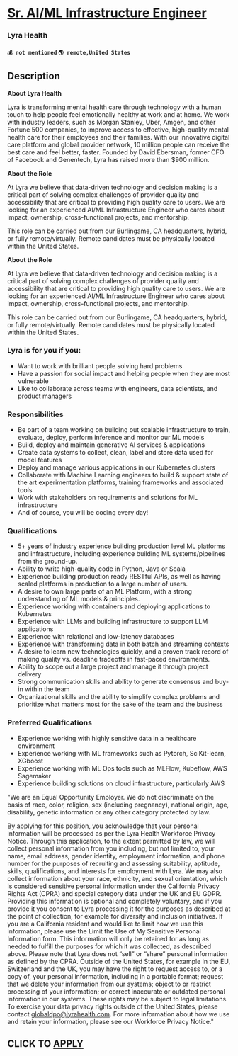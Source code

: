 # [Sr. AI/ML Infrastructure Engineer](https://www.remotewlb.com/apply/sr-ai-ml-infrastructure-engineer-126707)  
### Lyra Health  
#### `💰 not mentioned` `🌎 remote,United States`  

## Description

 **About Lyra Health**

Lyra is transforming mental health care through technology with a human touch to help people feel emotionally healthy at work and at home. We work with industry leaders, such as Morgan Stanley, Uber, Amgen, and other Fortune 500 companies, to improve access to effective, high-quality mental health care for their employees and their families. With our innovative digital care platform and global provider network, 10 million people can receive the best care and feel better, faster. Founded by David Ebersman, former CFO of Facebook and Genentech, Lyra has raised more than $900 million.

  

 **About the Role**

At Lyra we believe that data-driven technology and decision making is a critical part of solving complex challenges of provider quality and accessibility that are critical to providing high quality care to users. We are looking for an experienced AI/ML Infrastructure Engineer who cares about impact, ownership, cross-functional projects, and mentorship.

  

This role can be carried out from our Burlingame, CA headquarters, hybrid, or fully remote/virtually. Remote candidates must be physically located within the United States.

  

 **About the Role**

At Lyra we believe that data-driven technology and decision making is a critical part of solving complex challenges of provider quality and accessibility that are critical to providing high quality care to users. We are looking for an experienced AI/ML Infrastructure Engineer who cares about impact, ownership, cross-functional projects, and mentorship.

  

This role can be carried out from our Burlingame, CA headquarters, hybrid, or fully remote/virtually. Remote candidates must be physically located within the United States.

  

### Lyra is for you if you:

* Want to work with brilliant people solving hard problems
* Have a passion for social impact and helping people when they are most vulnerable
* Like to collaborate across teams with engineers, data scientists, and product managers

  

### Responsibilities

* Be part of a team working on building out scalable infrastructure to train, evaluate, deploy, perform inference and monitor our ML models
* Build, deploy and maintain generative AI services & applications 
* Create data systems to collect, clean, label and store data used for model features
* Deploy and manage various applications in our Kubernetes clusters
* Collaborate with Machine Learning engineers to build & support state of the art experimentation platforms, training frameworks and associated tools
* Work with stakeholders on requirements and solutions for ML infrastructure
* And of course, you will be coding every day!

  

### Qualifications

* 5+ years of industry experience building production level ML platforms and infrastructure, including experience building ML systems/pipelines from the ground-up.
* Ability to write high-quality code in Python, Java or Scala
* Experience building production ready RESTful APIs, as well as having scaled platforms in production to a large number of users.
* A desire to own large parts of an ML Platform, with a strong understanding of ML models & principles.
* Experience working with containers and deploying applications to Kubernetes
* Experience with LLMs and building infrastructure to support LLM applications
* Experience with relational and low-latency databases
* Experience with transforming data in both batch and streaming contexts
* A desire to learn new technologies quickly, and a proven track record of making quality vs. deadline tradeoffs in fast-paced environments.
* Ability to scope out a large project and manage it through project delivery 
* Strong communication skills and ability to generate consensus and buy-in within the team
* Organizational skills and the ability to simplify complex problems and prioritize what matters most for the sake of the team and the business

  

### Preferred Qualifications

* Experience working with highly sensitive data in a healthcare environment
* Experience working with ML frameworks such as Pytorch, SciKit-learn, XGboost
* Experience working with ML Ops tools such as MLFlow, Kubeflow, AWS Sagemaker
* Experience building solutions on cloud infrastructure, particularly AWS

  

"We are an Equal Opportunity Employer. We do not discriminate on the basis of race, color, religion, sex (including pregnancy), national origin, age, disability, genetic information or any other category protected by law.

  

By applying for this position, you acknowledge that your personal information will be processed as per the Lyra Health Workforce Privacy Notice. Through this application, to the extent permitted by law, we will collect personal information from you including, but not limited to, your name, email address, gender identity, employment information, and phone number for the purposes of recruiting and assessing suitability, aptitude, skills, qualifications, and interests for employment with Lyra. We may also collect information about your race, ethnicity, and sexual orientation, which is considered sensitive personal information under the California Privacy Rights Act (CPRA) and special category data under the UK and EU GDPR. Providing this information is optional and completely voluntary, and if you provide it you consent to Lyra processing it for the purposes as described at the point of collection, for example for diversity and inclusion initiatives. If you are a California resident and
would like to limit how we use this information, please use the Limit the Use of My Sensitive Personal Information form. This information will only be retained for as long as needed to fulfill the purposes for which it was collected, as described above. Please note that Lyra does not “sell” or “share” personal information as defined by the CPRA. Outside of the United States, for example in the EU, Switzerland and the UK, you may have the right to request access to, or a copy of, your personal information, including in a portable format; request that we delete your information from our systems; object to or restrict processing of your information; or correct inaccurate or outdated personal information in our systems. These rights may be subject to legal limitations. To exercise your data privacy rights outside of the United States, please contact globaldpo@lyrahealth.com. For more information about how we use and retain your information, please see our Workforce Privacy Notice."

  
## CLICK TO [APPLY](https://www.remotewlb.com/apply/sr-ai-ml-infrastructure-engineer-126707)

